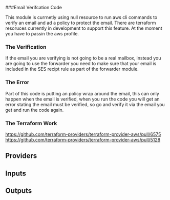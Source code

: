 ###Email Verifcation Code

This module is currnetly using null resource to run aws cli commands to verify an email and ad a policy to protect the email. There are terraform resoruces currently in development to support this feature. At the moment you have to passin the aws profile. 

### The Verification
If the email you are verifying is not going to be a real mailbox, instead you are going to use the forwarder you need to make sure that your email is included in the SES recipt rule as part of the forwarder module. 

### The Error
Part of this code is putting an policy wrap around the email, this can only happen when the email is verified, when you run the code you will get an error stating the email must be verified, so go and verify it via the email you get and run the code again. 


### The Terraform Work
https://github.com/terraform-providers/terraform-provider-aws/pull/6575
https://github.com/terraform-providers/terraform-provider-aws/pull/5128



<!--- BEGIN_TF_DOCS --->
## Providers



## Inputs



## Outputs


<!--- END_TF_DOCS --->
